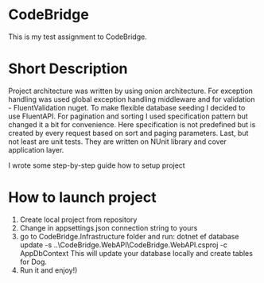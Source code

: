 # CodeBridge
This is my test assignment to CodeBridge.

# Short Description
Project architecture was written by using onion architecture. For exception handling was used global exception handling middleware and for validation - FluentValidation nuget. To make flexible database seeding I decided to use FluentAPI. For pagination and sorting I used specification pattern but changed it a bit for convenience. Here specification is not predefined but is created by every request based on sort and paging parameters. Last, but not least are unit tests. They are written on NUnit library and cover application layer.

I wrote some step-by-step guide how to setup project
# How to launch project
1. Create local project from repository
2. Change in appsettings.json connection string to yours
3. go to CodeBridge.Infrastructure folder and run: 
dotnet ef database update -s ..\CodeBridge.WebAPI\CodeBridge.WebAPI.csproj -c AppDbContext
This will update your database locally and create tables for Dog.
5. Run it and enjoy!)
